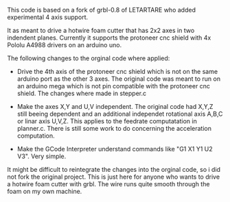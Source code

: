 This code is based on a fork of grbl-0.8 of LETARTARE who added experimental 4 axis support.

It as meant to drive a hotwire foam cutter that has 2x2 axes in two indendent planes.
Currently it supports the protoneer cnc shield with 4x Pololu A4988 drivers on an arduino uno.

The following changes to the orginal code where applied:

+ Drive the 4th axis of the protoneer cnc shield which is not on the same arduino port as the other 3 axes. The original code was meant to run on an arduino mega which is not pin compatible with the protoneer cnc shield. The changes where made in stepper.c

+ Make the axes X,Y and U,V independent. The original code had X,Y,Z still beeing dependent and an additional independet rotational axis A,B,C or linar axis U,V,Z. This applies to the feedrate computatation in planner.c. There is still some work to do concerning the acceleration computation.

+ Make the GCode Interpreter understand commands like "G1 X1 Y1 U2 V3". Very simple.

It might be difficult to reintegrate the changes into the orginal code, so i did not fork the original project. This is just here for anyone who wants to drive a hotwire foam cutter with grbl.
The wire runs quite smooth through the foam on my own machine.


